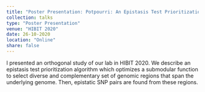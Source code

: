 ```yaml
---
title: "Poster Presentation: Potpourri: An Epistasis Test Prioritization Algorithm via Diverse SNP Selection"
collection: talks
type: "Poster Presentation"
venue: "HIBIT 2020"
date: 26-10-2020
location: "Online"
share: false
---
```


I presented an orthogonal study of our lab in HIBIT 2020. We describe an epistasis test prioritization algorithm which optimizes a submodular function to select diverse and complementary set of genomic regions that span the underlying genome. Then, epistatic SNP pairs are found from these regions. 
